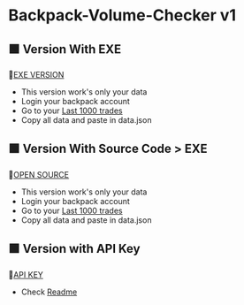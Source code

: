 # Backpack-Volume-Checker v1

## 🟩 Version With EXE
📍[EXE VERSION](https://github.com/Fillin-Trader/Backpack-Volume-Checker/tree/main/All%20Trade%20without%20API%20EXE)
- This version work's only your data
- Login your backpack account
- Go to your [Last 1000 trades](https://api.backpack.exchange/wapi/v1/history/fills?limit=1000&offset=1)
- Copy all data and paste in data.json


## 🟩 Version With Source Code > EXE
📍[OPEN SOURCE](https://github.com/Fillin-Trader/Backpack-Volume-Checker/tree/main/All%20Trade%20without%20API)
- This version work's only your data
- Login your backpack account
- Go to your [Last 1000 trades](https://api.backpack.exchange/wapi/v1/history/fills?limit=1000&offset=1)
- Copy all data and paste in data.json

## 🟩 Version with API Key
📍[API KEY](https://github.com/Fillin-Trader/Backpack-Volume-Checker/tree/main/First%20100%20trade)
- Check [Readme](https://github.com/Fillin-Trader/Backpack-Volume-Checker/blob/main/First%20100%20trade/README.md)

